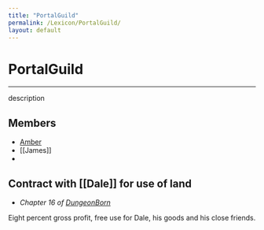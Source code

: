 ```yaml
---
title: "PortalGuild"
permalink: /Lexicon/PortalGuild/
layout: default
---
```

# PortalGuild
---
description

## Members
- [Amber](../_Characters/DivineDungeon/Amber.md)
- [[James]]
- 

## Contract with [[Dale]] for use of land
- *Chapter 16 of [DungeonBorn](../_Books/DivineDungeon/DungeonBorn.md)*

Eight percent gross profit, free use for Dale, his goods and his close friends.